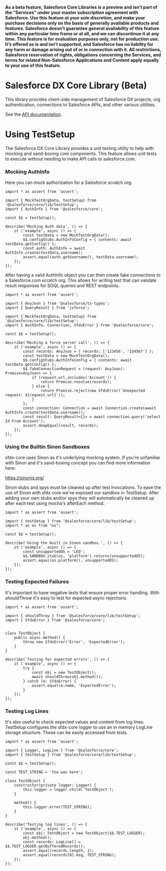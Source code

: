 **As a beta feature, Salesforce Core Libraries is a preview and isn’t part of the “Services” under your master
subscription agreement with Salesforce. Use this feature at your sole discretion, and make your purchase decisions only
on the basis of generally available products and features. Salesforce doesn’t guarantee general availability of this
feature within any particular time frame or at all, and we can discontinue it at any time. This feature is for
evaluation purposes only, not for production use. It’s offered as is and isn’t supported, and Salesforce has no
liability for any harm or damage arising out of or in connection with it. All restrictions, Salesforce reservation of
rights, obligations concerning the Services, and terms for related Non-Salesforce Applications and Content apply equally
to your use of this feature.**
# Salesforce DX Core Library (Beta)
This library provides client-side management of Salesforce DX projects, org authentication, connections to Salesforce APIs, and other various utilities.

See the [API documentation](https://developer.salesforce.com/media/salesforce-cli/docs/@salesforce/core/index.html).

# Using TestSetup


The Salesforce DX Core Library provides a unit testing utility to help with mocking and sand-boxing core components.
This feature allows unit tests to execute without needing to make API calls to salesforce.com.

### Mocking AuthInfo

Here you can mock authorization for a Salesforce scratch org.

```
import * as assert from 'assert';

import { MockTestOrgData, testSetup} from '@salesforce/core/lib/testSetup';
import { AuthInfo } from '@salesforce/core';

const $$ = testSetup();

describe('Mocking Auth data', () => {
    it ('example', async () => {
        const testData = new MockTestOrgData();
        $$.configStubs.AuthInfoConfig = { contents: await testData.getConfig() };
        const auth: AuthInfo = await AuthInfo.create(testData.username);
        assert.equal(auth.getUsername(), testData.username);
    });
});

```
After having a valid AuthInfo object you can then create fake connections to a Salesforce.com scratch org. This allows
for writing test that can validate result responses for SOQL queries and REST endpoints.
```
import * as assert from 'assert';

import { AnyJson } from '@salesforce/ts-types';
import { QueryResult } from 'jsforce';

import { MockTestOrgData, testSetup} from '@salesforce/core/lib/testSetup';
import { AuthInfo, Connection, SfdxError } from '@salesforce/core';

const $$ = testSetup();

describe('Mocking a force server call', () => {
    it ('example', async () => {
        const records: AnyJson = { records: ['123456', '234567'] };
        const testData = new MockTestOrgData();
        $$.configStubs.AuthInfoConfig = { contents: await testData.getConfig() };
        $$.fakeConnectionRequest = (request: AnyJson): Promise<AnyJson> => {
            if (request.url.includes('Account')) {
                return Promise.resolve(records);
            } else {
                return Promise.reject(new SfdxError(`Unexpected request: ${request.url}`));
            }
        };
        const connection: Connection = await Connection.create(await AuthInfo.create(testData.username));
        const result: QueryResult<{}> = await connection.query('select Id From Account');
        assert.deepEqual(result, records);
    });
});

```
### Using the Builtin Sinon Sandboxes

sfdx-core uses Sinon as it's underlying mocking system. If you're unfamiliar with Sinon and it's sand-boxing concept you
can find more information here:

https://sinonjs.org/

Sinon stubs and spys must be cleaned up after test invocations. To ease the use of Sinon with sfdx core we've exposed our
sandbox in TestSetup. After adding your own stubs and/or spys they will automatically be cleaned up after each test
using mocha's afterEach method.
```
import * as assert from 'assert';

import { testSetup } from '@salesforce/core/lib/testSetup';
import * as os from "os";

const $$ = testSetup();

describe('Using the built in Sinon sandbox.', () => {
    it ('example', async () => {
        const unsupportedOS = 'LEO';
        $$.SANDBOX.stub(os, 'platform').returns(unsupportedOS);
        assert.equal(os.platform(), unsupportedOS);
    });
});

```
### Testing Expected Failures

It's important to have negative tests that ensure proper error handling. With *shouldThrow* it's easy to test for expected
async rejections.
```
import * as assert from 'assert';

import { shouldThrow } from '@salesforce/core/lib/testSetup';
import { SfdxError } from '@salesforce/core';


class TestObject {
    public async method() {
        throw new SfdxError('Error', 'ExpectedError');
    }
}

describe('Testing for expected errors', () => {
    it ('example', async () => {
        try {
            const obj = new TestObject();
            await shouldThrow(obj.method());
        } catch (e: SfdxError) {
            assert.equal(e.name, 'ExpectedError');
        }
    });
});

```
### Testing Log Lines

It's also useful to check expected values and content from log lines. TestSetup configures the sfdx-core logger to use an
in memory LogLine storage structure. These can be easily accessed from tests.
```
import * as assert from 'assert';

import { Logger, LogLine } from '@salesforce/core';
import { testSetup } from '@salesforce/core/lib/testSetup';

const $$ = testSetup();

const TEST_STRING = 'foo was here';

class TestObject {
    constructor(private logger: Logger) {
        this.logger = logger.child('TestObject');
    }

    method() {
        this.logger.error(TEST_STRING);
    }
}

describe('Testing log lines', () => {
    it ('example', async () => {
        const obj: TestObject = new TestObject($$.TEST_LOGGER);
        obj.method();
        const records: LogLine[] = $$.TEST_LOGGER.getBufferedRecords();
        assert.equal(records.length, 1);
        assert.equal(records[0].msg, TEST_STRING);
    });
});

```
